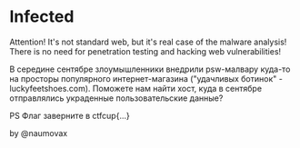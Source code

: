 # Infected

Attention! It's not standard web, but it's real case of the malware analysis! There is no need for penetration testing and hacking web vulnerabilities!

В середине сентябре злоумышленники внедрили psw-малвару куда-то на просторы популярного интернет-магазина ("удачливых ботинок" - luckyfeetshoes.com). 
Поможете нам найти хост, куда в сентябре отправлялись украденные пользовательские данные? 

PS Флаг заверните в ctfcup{...}

by @naumovax
